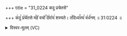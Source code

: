 +++
title = "31_0224 कदु प्रचेतसे"

+++
क꣢दु꣣ प्र꣡चे꣢तसे म꣣हे꣡ वचो꣢꣯ दे꣣वा꣡य꣢ शस्यते। त꣡दिध्य꣢꣯स्य꣣ व꣡र्ध꣢नम् ॥ 31:0224 ॥

<details><summary>विस्वर-मूलम् (VC)</summary>

कदु प्रचेतसे महे वचो देवाय शस्यते । तदिध्यस्य वर्धनम् ॥२२४
</details>